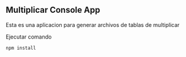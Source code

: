 ## Multiplicar Console App

Esta es una aplicacion para generar archivos de tablas
de multiplicar

Ejecutar comando


````
npm install
````